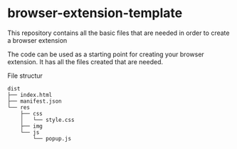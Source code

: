 # browser-extension-template
This repository contains all the basic files that are needed in order to create a browser extension

The code can be used as a starting point for creating your browser extension. It has all the files created that are needed.

File structur
```
dist
├── index.html
├── manifest.json
└── res
    ├── css
    │   └── style.css
    ├── img
    └── js
        └── popup.js
```
